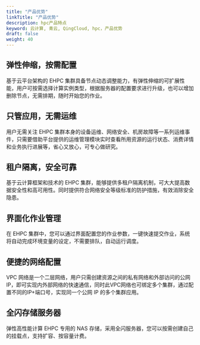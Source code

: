 ```yaml
---
title: "产品优势"
linkTitle: "产品优势"
description: hpc产品特点
keyword: 云计算, 青云, QingCloud, hpc，产品优势
draft: false
weight: 40
---
```


## 弹性伸缩，按需配置

基于云平台架构的 EHPC 集群具备节点动态调整能力，有弹性伸缩的可扩展性能，用户可按需选择计算实例类型，根据服务器的配置要求进行升级，也可以增加删除节点，无需排期，随时开始您的作业。

## 只管应用，无需运维

用户无需关注 EHPC 集群本身的设备运维、网络安全、机房故障等一系列运维事件，只需要借助平台提供的运维管理模块实时查看所用资源的运行状态、消费详情和业务执行进展等，省心又放心，可专心做研究。

## 租户隔离，安全可靠

基于云计算框架和技术的 EHPC 集群，能够提供多租户隔离机制，可大大提高数据安全性和高可用性。同时提供符合网络安全等级标准的防护措施，有效消除安全隐患。


## 界面化作业管理

在 EHPC 集群中，您可以通过界面配置您的作业参数，一键快速提交作业，系统将自动完成环境变量的设定，不需要排队，自动运行调度。

## 便捷的网络配置

VPC 网络是一个二层网络，用户只需创建资源之间的私有网络和外部访问的公网 IP，即可实现内外部网络的快速通信，同时此VPC网络也可绑定多个集群，通过配置不同的IP+端口号，实现同一个公网 IP 的多个集群应用。

## 全闪存储服务器

弹性高性能计算 EHPC 专用的 NAS 存储，采用全闪服务器，您可以按需创建自己的挂载点，支持扩容、按容量计费。
